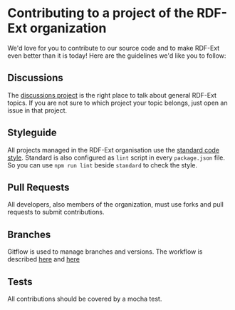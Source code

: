 # Contributing to a project of the RDF-Ext organization

We'd love for you to contribute to our source code and to make RDF-Ext even better than it is today!
Here are the guidelines we'd like you to follow:

## Discussions

The [discussions project](https://github.com/rdf-ext/discussions/issues) is the right place to talk about general RDF-Ext topics.
If you are not sure to which project your topic belongs, just open an issue in that project.

## Styleguide

All projects managed in the RDF-Ext organisation use the [standard code style](http://standardjs.com/).
Standard is also configured as `lint` script in every `package.json` file.
So you can use `npm run lint` beside `standard` to check the style.

## Pull Requests

All developers, also members of the organization, must use forks and pull requests to submit contributions.

## Branches

Gitflow is used to manage branches and versions.
The workflow is described [here](http://nvie.com/posts/a-successful-git-branching-model/) and [here](https://de.atlassian.com/git/tutorials/comparing-workflows/feature-branch-workflow)

## Tests

All contributions should be covered by a mocha test.
